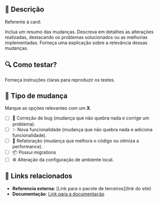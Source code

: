 ## 📝 Descrição

Referente à card:

Inclua um resumo das mudanças. Descreva em detalhes as alterações realizadas, destacando os problemas solucionados ou as melhorias implementadas. Forneça uma explicação sobre a relevância dessas mudanças.

## 🔍 Como testar?

Forneça instruções claras para reproduzir os testes.

## 🚀 Tipo de mudança

Marque as opções relevantes com um **X**.

- [ ] 🐛 Correção de bug (mudança que não quebra nada e corrige um problema).
- [ ] ✨ Nova funcionalidade (mudança que não quebra nada e adiciona funcionalidade).
- [ ] 🔄 Refatoração (mudança que melhora o código ou otimiza a performance).
- [ ] 📦 Possui migrations
- [ ] ⚙️ Alteração da configuração de ambiente local.

## 🔗 Links relacionados

- **Referencia externa**: [Link para o pacote de terceiros](link do site)
- **Documentação**: [Link para a documentação](link-para-docs)